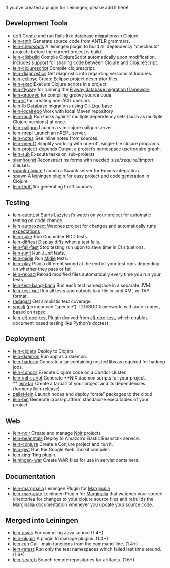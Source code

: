 If you’ve created a plugin for Leiningen, please add it here!

## Development Tools

-   [drift](http://github.com/macourtney/drift) Create and run Rails
    like database migrations in Clojure.
-   [lein-antlr](http://github.com/alexhall/lein-antlr) Generate source
    code from ANTLR grammars.
-   [lein-checkouts](https://github.com/guv/lein-checkouts) A leiningen
    plugin to build all dependency “checkouts” projects before the
    current project is build.
-   [lein-cljsbuild](http://github.com/emezeske/lein-cljsbuild) Compile
    ClojureScript automatically upon modification. Includes support for
    sharing code between Clojure and ClojureScript.
-   [lein-clojurescript](http://github.com/bartonj/lein-clojurescript)
    Compile clojurescript.
-   [lein-diagnostics](https://github.com/robwolfe/lein-diagnostics/)
    Get diagnostic info regarding versions of libraries.
-   [lein-eclipse](https://github.com/abrenk/lein-eclipse) Create
    Eclipse project descriptor files.
-   [lein-exec](https://github.com/kumarshantanu/lein-exec) Execute
    Clojure scripts in a project
-   [lein-flyway](https://github.com/teropa/lein-flyway) for running the
    [Flyway database migration
    framework](http://code.google.com/p/flyway)
-   [lein-groovyc](https://github.com/kurtharriger/lein-groovyc) for compiling groovy source code
-   [lein-jit](https://github.com/timmc/lein-jit) for creating non-AOT uberjars
-   [lein-lb](https://bitbucket.org/kumarshantanu/lein-lb) Database
    migrations using
    [Clj-Liquibase](https://bitbucket.org/kumarshantanu/clj-liquibase)
-   [lein-localrepo](https://github.com/kumarshantanu/lein-localrepo)
    Work with local Maven repository
-   [lein-multi](http://github.com/maravillas/lein-multi) Run tasks
    against multiple dependency sets (such as multiple Clojure versions)
    at once.
-   [lein-nailgun](https://github.com/mrowl/lein-nailgun) Launch a
    vimclojure nailgun server.
-   [lein-nrepl](https://github.com/stephenalindsay/lein-nrepl) Launch
    an nREPL server.
-   [lein-notes](https://github.com/taweili/lein-notes) See inline notes
    from sources.
-   [lein-oneoff](https://github.com/mtyaka/lein-oneoff) Simplify
    working with one-off, single-file clojure programs.
-   [lein-project-depends](https://github.com/hugoduncan/lein-namespace-depends)
    Output a project’s namespace use/require graph.
-   [lein-sub](https://github.com/kumarshantanu/lein-sub) Execute tasks
    on sub-projects
-   [slamhound](http://github.com/technomancy/slamhound) Reconstruct ns
    forms with needed :use/:require/:import clauses.
-   [swank-clojure](http://github.com/technomancy/swank-clojure) Launch
    a Swank server for Emacs integration.
-   [spawn](https://github.com/levand/spawn) A leiningen plugin for easy
    project and code generation in Clojure
-   [lein-thrift](https://github.com/kurtharriger/lein-thrift) for generating thrift sources

## Testing

-   [lein-autotest](http://github.com/dakrone/lein-autotest) Starts
    Lazytest’s watch on your project for automatic testing on code
    change.
-   [lein-autoexpect](https://github.com/jakemcc/lein-autoexpect) Watches
    project for changes and automatically runs [expectations](https://github.com/jaycfields/expectations)
-   [lein-cuke](http://github.com/mjul/lein-cuke) Run Cucumber BDD
    tests.
-   [lein-difftest](http://github.com/brentonashworth/lein-difftest)
    Display diffs when a test fails.
-   [lein-fail-fast](http://github.com/pjstadig/lein-fail-fast) Stop
    testing run upon to save time in CI situations.
-   [lein-junit](https://github.com/febeling/lein-junit) Run JUnit
    tests.
-   [lein-midje](https://github.com/marick/lein-midje) Run
    [Midje](http://github.com/marick/Midje/blob/master/README.md) tests.
-   [lein-play](http://github.com/technomancy/lein-play) Play a
    different sound at the end of your test runs depending on whether
    they pass or fail.
-   [lein-reload](https://github.com/paraseba/lein-reload) Reload
    modified files automatically every time you run your tests
-   [lein-test-bang-bang](https://github.com/joegallo/lein-test-bang-bang)
    Run each test namespace in a separate JVM.
-   [lein-test-out](https://github.com/arohner/lein-test-out) Run all
    tests and outputs to a file in junit XML or TAP format.
-   [radagast](http://github.com/Seajure/radagast) Get simplistic test
    coverage.
-   [speclj](https://github.com/slagyr/speclj) (pronounced “speckle”)
    TDD/BDD framework, with auto-runner, based on
    [rspec](http://rspec.info/)
-   [lein-clj-doc-test](https://github.com/newfoundresearch/lein-clj-doc-test)
    Plugin derived from
    [clj-doc-test](https://github.com/Kobold/clj-doc-test/), which
    enables document based testing like Python’s doctest

## Deployment

-   [lein-clojars](https://github.com/ato/lein-clojars) Deploy to
    Clojars.
-   [lein-daemon](http://github.com/arohner/lein-daemon) Run app as a
    daemon.
-   [lein-hadoop](http://github.com/ndimiduk/lein-hadoop) Generate a jar
    containing nested libs as required for hadoop jobs.
-   [lein-condor](http://github.com/gilesc/lein-condor) Execute Clojure
    code on a Condor cluster.
-   [lein-init-script](http://github.com/zkim/leiningen-init-script)
    Generate **NIX daemon scripts for your project.\
    ** [lein-tar](http://github.com/technomancy/lein-tar) Create a
    tarball of your project and its dependencies. (formerly
    lein-release)
-   [pallet-lein](http://github.com/pallet/pallet-lein) Launch nodes and
    deploy “crate” packages to the cloud.
-   [lein-bin](https://github.com/Raynes/lein-bin) Generate
    cross-platform standalone executables of your project.

## Web

-   [lein-noir](https://github.com/ibdknox/lein-noir) Create and manage
    [Noir](http://www.webnoir.org) projects
-   [lein-beanstalk](https://github.com/weavejester/lein-beanstalk)
    Deploy to Amazon’s Elastic Beanstalk service.
-   [lein-conjure](http://github.com/macourtney/Conjure) Create a
    Conjure project and run it.
-   [lein-gwt](http://github.com/teropa/lein-gwt) Run the Google Web
    Toolkit compiler.
-   [lein-ring](https://github.com/weavejester/lein-ring) Ring plugin.
-   [leiningen-war](http://github.com/alienscience/leiningen-war) Create
    WAR files for use in servlet containers.

## Documentation

-   [lein-marginalia](https://github.com/fogus/lein-marginalia)
    Leiningen Plugin for
    [Marginalia](https://github.com/fogus/marginalia)
-   [lein-margauto](https://github.com/kyleburton/lein-margauto)
    Leiningen Plugin for
    [Marginalia](https://github.com/fogus/marginalia) that watches your
    source directories for changes to your clojure source files and
    rebuilds the Marginalia documentation whenever you update your
    source code.

## Merged into Leiningen

-   [lein-javac](https://github.com/antoniogarrote/lein-javac) For
    compiling Java source (1.4+)
-   [lein-plugin](http://github.com/trptcolin/lein-plugin) A plugin to
    manage plugins. (1.4+)
-   [lein-run](http://github.com/sids/lein-run) Call -main functions
    from the command-line. (1.4+)
-   [lein-retest](http://github.com/technomancy/lein-retest) Run only
    the test namespaces which failed last time around. (1.6+)
-   [lein-search](http://github.com/Licenser/lein-search) Search remote
    repositories for artifacts. (1.6+)
